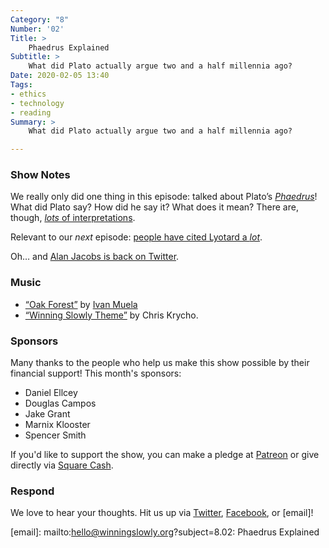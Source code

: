 ```yaml
---
Category: "8"
Number: '02'
Title: >
    Phaedrus Explained
Subtitle: >
    What did Plato actually argue two and a half millennia ago?
Date: 2020-02-05 13:40
Tags:
- ethics
- technology
- reading
Summary: >
    What did Plato actually argue two and a half millennia ago?

---
```


### Show Notes

We really only did one thing in this episode: talked about Plato’s [<cite>Phaedrus</cite>][Phaedrus]! What did Plato say? How did he say it? What does it mean? There are, though, [*lots* of interpretations](https://scholar.google.com/scholar?hl=en&as_sdt=0%2C3&q=plato+phaedrus+&btnG=).

[Phaedrus]: https://www.alibris.com/booksearch?keyword=phaedrus
[ee]: https://en.wikipedia.org/wiki/Elizabeth_Eisenstein

Relevant to our *next* episode: [people have cited Lyotard a *lot*](https://scholar.google.com/scholar?q=lyotard+the+postmodern+condition&hl=en&as_sdt=0&as_vis=1&oi=scholart).

Oh… and [Alan Jacobs is back on Twitter](https://twitter.com/ayjay/status/1222536270208958467?s=20).

### Music

* [“Oak Forest”](https://ivanmuela.bandcamp.com/track/oak-forest ) by [Ivan Muela](https://ivanmuela.bandcamp.com)
* [“Winning Slowly Theme”](https://soundcloud.com/chriskrycho/winning-slowly) by Chris Krycho.

### Sponsors

Many thanks to the people who help us make this show possible by their financial support! This month's sponsors:

* Daniel Ellcey
* Douglas Campos
* Jake Grant
* Marnix Klooster
* Spencer Smith

If you'd like to support the show, you can make a pledge at <a href='https://www.patreon.com/winningslowly' rel='payment'>Patreon</a> or give directly via [Square Cash](https://cash.me/$winningslowly).

### Respond

We love to hear your thoughts. Hit us up via [Twitter](https://www.twitter.com/winningslowly), [Facebook](https://www.facebook.com/winningslowlypodcast), or [email]!

[email]: mailto:hello@winningslowly.org?subject=8.02: Phaedrus Explained
